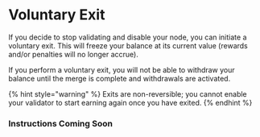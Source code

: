 # Voluntary Exit

If you decide to stop validating and disable your node, you can initiate a voluntary exit. This will freeze your balance at its current value (rewards and/or penalties will no longer accrue).&#x20;

If you perform a voluntary exit, you will not be able to withdraw your balance until the merge is complete and withdrawals are activated.

{% hint style="warning" %}
Exits are non-reversible; you cannot enable your validator to start earning again once you have exited.
{% endhint %}

### Instructions Coming Soon
